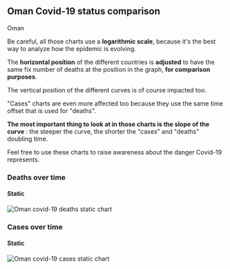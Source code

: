 ## Oman Covid-19 status comparison 

Oman



Be careful, all those charts use a **logarithmic scale**, because it's the best way to analyze how the epidemic is evolving.
 
The **horizontal position** of the different countries is **adjusted** to have the same fix number of deaths at the position in the graph, **for comparison purposes**.

The vertical position of the different curves is of course impacted too.

"Cases" charts are even more affected too because they use the same time offset that is used for "deaths".

**The most important thing to look at in those charts is the slope of the curve** : the steeper the curve, the shorter the "cases" and "deaths" doubling time.

Feel free to use these charts to raise awareness about the danger Covid-19 represents. 


 
### Deaths over time
 
#### Static
![Oman covid-19 deaths static chart](https://raw.githubusercontent.com/madlag/coronavirus_study/master/notebooks/graphs/2020-04-03/countries/Oman/2020-04-03_Oman_deaths.png "Oman covid-19 deaths static chart")   

 
### Cases over time
 
#### Static
![Oman covid-19 cases static chart](https://raw.githubusercontent.com/madlag/coronavirus_study/master/notebooks/graphs/2020-04-03/countries/Oman/2020-04-03_Oman_cases.png "Oman covid-19 cases static chart")   

